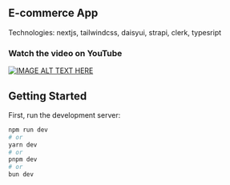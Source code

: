 ## E-commerce App
Technologies: nextjs, tailwindcss, daisyui, strapi, clerk, typesript

### Watch the video on YouTube
[![IMAGE ALT TEXT HERE](https://img.youtube.com/vi/1qKZlmAbgjY/0.jpg)](https://www.youtube.com/watch?v=1qKZlmAbgjY)

## Getting Started
First, run the development server:
```bash
npm run dev
# or
yarn dev
# or
pnpm dev
# or
bun dev
```
